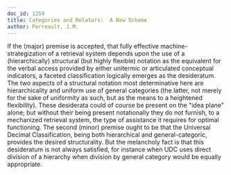 ```yaml
---
doc_id: 1259
title: Categories and Relators:  A New Scheme
author: Perreault, J.M.
---
```


If the (major) premise is accepted, that fully
effective machine-strategization of a retrieval system
depends upon the use of a (hierarchically) structural
(but highly flexible) notation as the equivalent for
the verbal access provided by either unitermic or
articulated conceptual indicators, a faceted classification
logically emerges as the desideratum.
  The two aspects of a structural notation most
determinative here are hierarchicality and uniform
use of general categories (the latter, not merely
for the sake of uniformity as such, but as the means
to a heightened flexibility).  These desiderata could
of course be present on the "idea plane" alone; but
without their being present notationally they do not
furnish, to a mechanized retrieval system, the type
of assistance it requires for optimal functioning.
  The second (minor) premise ought to be that the
Universal Decimal Classification, being both
hierarchical and general-categoric, provides the desired
structurality.  But the melancholy fact is that this
desideratum is not always satisfied, for instance
when UDC uses direct division of a hierarchy when
division by general category would be equally appropriate.